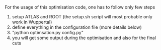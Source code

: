 For the usage of this optimisation code, one has to follow only few steps

1) setup ATLAS and ROOT (the setup.sh script will most probable only work in Wuppertal)
2) define everything in the configuration file (more details below)
3) "python optimsation.py config.py"
4) you will get some output during the optimisation and also for the final cuts

